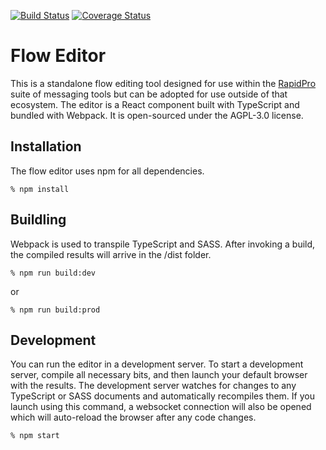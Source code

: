 [![Build Status](https://travis-ci.org/nyaruka/floweditor.svg?branch=master)](https://travis-ci.org/nyaruka/floweditor) [![Coverage Status](https://coveralls.io/repos/github/nyaruka/floweditor/badge.svg?branch=jest-in-time)](https://coveralls.io/github/nyaruka/floweditor?branch=jest-in-time)
# Flow Editor
This is a standalone flow editing tool designed for use within the [RapidPro](https://github.com/rapidpro/rapidpro)
 suite of messaging tools but can be adopted for use outside of that ecosystem. The editor is a React component built with TypeScript and bundled with Webpack. It is open-sourced under the AGPL-3.0 license.

## Installation
The flow editor uses npm for all dependencies.
```
% npm install
```

## Buildling
Webpack is used to transpile TypeScript and SASS. After invoking a build, the compiled results will arrive in the /dist folder.
```
% npm run build:dev
```
or
```
% npm run build:prod
```

## Development
You can run the editor in a development server. To start a development server, compile all necessary bits, and then launch your default browser with the results. The development server watches for changes to any TypeScript or SASS documents and automatically recompiles them. If you launch using this command, a websocket connection will also be opened which will auto-reload the browser after any code changes.
```
% npm start
```
